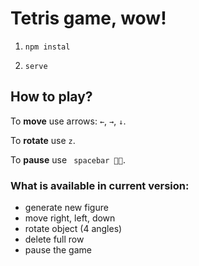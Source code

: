 # Tetris game, wow!

1) `npm instal`

2) `serve`

## How to play?

To **move** use arrows: ` ← `, ` → `, ` ↓ `.

To **rotate** use ` z `.

To **pause** use ` spacebar 🌌🍷`.

### What is available in current version:

- generate new figure
- move right, left, down
- rotate object (4 angles)
- delete full row
- pause the game
